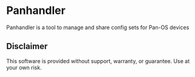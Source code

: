 # Panhandler
Panhandler is a tool to manage and share config sets for Pan-OS devices

## Disclaimer

This software is provided without support, warranty, or guarantee.
Use at your own risk.
